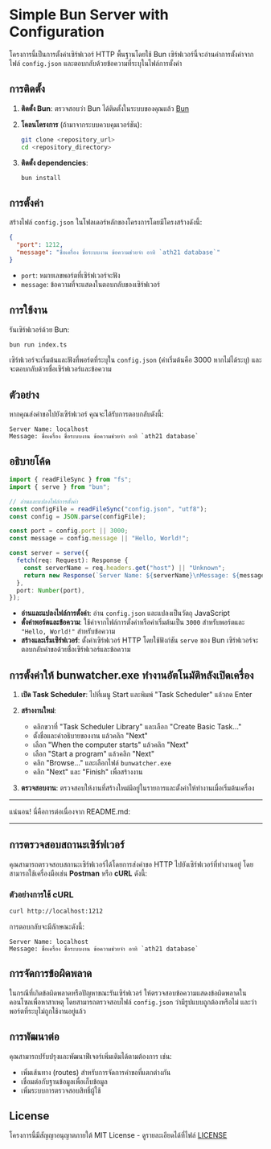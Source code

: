 # Simple Bun Server with Configuration

โครงการนี้เป็นการตั้งค่าเซิร์ฟเวอร์ HTTP พื้นฐานโดยใช้ Bun เซิร์ฟเวอร์นี้จะอ่านค่าการตั้งค่าจากไฟล์ `config.json` และตอบกลับด้วยข้อความที่ระบุในไฟล์การตั้งค่า

## การติดตั้ง

1. **ติดตั้ง Bun**: ตรวจสอบว่า Bun ได้ติดตั้งในระบบของคุณแล้ว [Bun](https://bun.sh)

2. **โคลนโครงการ** (ถ้ามาจากระบบควบคุมเวอร์ชัน):

   ```sh
   git clone <repository_url>
   cd <repository_directory>
   ```

3. **ติดตั้ง dependencies**:

   ```sh
   bun install
   ```

## การตั้งค่า

สร้างไฟล์ `config.json` ในโฟลเดอร์หลักของโครงการโดยมีโครงสร้างดังนี้:

```json
{
  "port": 1212,
  "message": "ชื่อเครื่อง ชื่อระบบงาน ข้อความช่วยจำ อาทิ `ath21 database`"
}
```

- `port`: หมายเลขพอร์ตที่เซิร์ฟเวอร์จะฟัง
- `message`: ข้อความที่จะแสดงในตอบกลับของเซิร์ฟเวอร์

## การใช้งาน

รันเซิร์ฟเวอร์ด้วย Bun:

```sh
bun run index.ts
```

เซิร์ฟเวอร์จะเริ่มต้นและฟังที่พอร์ตที่ระบุใน `config.json` (ค่าเริ่มต้นคือ 3000 หากไม่ได้ระบุ) และจะตอบกลับด้วยชื่อเซิร์ฟเวอร์และข้อความ

## ตัวอย่าง

หากคุณส่งคำขอไปยังเซิร์ฟเวอร์ คุณจะได้รับการตอบกลับดังนี้:

```
Server Name: localhost
Message: ชื่อเครื่อง ชื่อระบบงาน ข้อความช่วยจำ อาทิ `ath21 database`
```

## อธิบายโค้ด

```typescript
import { readFileSync } from "fs";
import { serve } from "bun";

// อ่านและแปลงไฟล์การตั้งค่า
const configFile = readFileSync("config.json", "utf8");
const config = JSON.parse(configFile);

const port = config.port || 3000;
const message = config.message || "Hello, World!";

const server = serve({
  fetch(req: Request): Response {
    const serverName = req.headers.get("host") || "Unknown";
    return new Response(`Server Name: ${serverName}\nMessage: ${message}`);
  },
  port: Number(port),
});
```

- **อ่านและแปลงไฟล์การตั้งค่า**: อ่าน `config.json` และแปลงเป็นวัตถุ JavaScript
- **ตั้งค่าพอร์ตและข้อความ**: ใช้ค่าจากไฟล์การตั้งค่าหรือค่าเริ่มต้นเป็น `3000` สำหรับพอร์ตและ `"Hello, World!"` สำหรับข้อความ
- **สร้างและเริ่มเซิร์ฟเวอร์**: ตั้งค่าเซิร์ฟเวอร์ HTTP โดยใช้ฟังก์ชัน `serve` ของ Bun เซิร์ฟเวอร์จะตอบกลับคำขอด้วยชื่อเซิร์ฟเวอร์และข้อความ

## การตั้งค่าให้ bunwatcher.exe ทำงานอัตโนมัติหลังเปิดเครื่อง

1. **เปิด Task Scheduler**: ไปที่เมนู Start และพิมพ์ "Task Scheduler" แล้วกด Enter

2. **สร้างงานใหม่**:
   - คลิกขวาที่ "Task Scheduler Library" และเลือก "Create Basic Task..."
   - ตั้งชื่อและคำอธิบายของงาน แล้วคลิก "Next"
   - เลือก "When the computer starts" แล้วคลิก "Next"
   - เลือก "Start a program" แล้วคลิก "Next"
   - คลิก "Browse..." และเลือกไฟล์ `bunwatcher.exe`
   - คลิก "Next" และ "Finish" เพื่อสร้างงาน

3. **ตรวจสอบงาน**: ตรวจสอบให้งานที่สร้างใหม่มีอยู่ในรายการและตั้งค่าให้ทำงานเมื่อเริ่มต้นเครื่อง

---
แน่นอน! นี่คือการต่อเนื่องจาก README.md:

---

## การตรวจสอบสถานะเซิร์ฟเวอร์

คุณสามารถตรวจสอบสถานะเซิร์ฟเวอร์ได้โดยการส่งคำขอ HTTP ไปยังเซิร์ฟเวอร์ที่ทำงานอยู่ โดยสามารถใช้เครื่องมือเช่น **Postman** หรือ **cURL** ดังนี้:

### ตัวอย่างการใช้ cURL

```sh
curl http://localhost:1212
```

การตอบกลับจะมีลักษณะดังนี้:

```
Server Name: localhost
Message: ชื่อเครื่อง ชื่อระบบงาน ข้อความช่วยจำ อาทิ `ath21 database`
```

## การจัดการข้อผิดพลาด

ในกรณีที่เกิดข้อผิดพลาดหรือปัญหาขณะรันเซิร์ฟเวอร์ ให้ตรวจสอบข้อความแสดงข้อผิดพลาดในคอนโซลเพื่อหาสาเหตุ โดยสามารถตรวจสอบไฟล์ `config.json` ว่ามีรูปแบบถูกต้องหรือไม่ และว่าพอร์ตที่ระบุไม่ถูกใช้งานอยู่แล้ว

## การพัฒนาต่อ

คุณสามารถปรับปรุงและพัฒนาฟีเจอร์เพิ่มเติมได้ตามต้องการ เช่น:

- เพิ่มเส้นทาง (routes) สำหรับการจัดการคำขอที่แตกต่างกัน
- เชื่อมต่อกับฐานข้อมูลเพื่อเก็บข้อมูล
- เพิ่มระบบการตรวจสอบสิทธิ์ผู้ใช้

## License

โครงการนี้มีสัญญาอนุญาตภายใต้ MIT License - ดูรายละเอียดได้ที่ไฟล์ [LICENSE](LICENSE)

